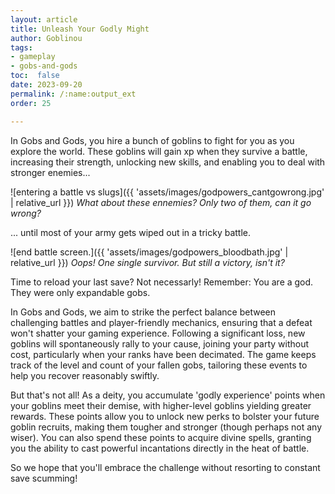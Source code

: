 ```yaml
---
layout: article
title: Unleash Your Godly Might
author: Goblinou
tags:
- gameplay
- gobs-and-gods
toc:  false
date: 2023-09-20
permalink: /:name:output_ext
order: 25

---
```




In Gobs and Gods, you hire a bunch of goblins to fight for you as you explore the world.
These goblins will gain xp when they survive a battle, 
increasing their strength, unlocking new skills, 
and enabling you to deal with stronger enemies...

![entering a battle vs slugs]({{ 'assets/images/godpowers_cantgowrong.jpg' | relative_url }})
*What about these ennemies? Only two of them, can it go wrong?*


... until most of your army gets wiped out in a tricky battle.

![end battle screen.]({{ 'assets/images/godpowers_bloodbath.jpg' | relative_url }})
*Oops! One single survivor. But still a victory, isn't it?*

Time to reload your last save? Not necessarly!
Remember: You are a god. They were only expandable gobs.

In Gobs and Gods, we aim to strike the perfect balance between challenging battles and player-friendly mechanics, 
ensuring that a defeat won't shatter your gaming experience.
Following a significant loss, new goblins will spontaneously rally to your cause,
 joining your party without cost, particularly when your ranks have been decimated. 
The game keeps track of the level and count of your fallen gobs,
 tailoring these events to help you recover reasonably swiftly.

But that's not all! 
As a deity, you accumulate 'godly experience' points when your goblins meet their demise, with higher-level goblins yielding greater rewards. 
These points allow you to unlock new perks to bolster your future goblin recruits, making them tougher and stronger (though perhaps not any wiser).
You can also spend these points to acquire divine spells, granting you the ability to cast powerful incantations directly in the heat of battle.

So we hope that you'll embrace the challenge without resorting to constant save scumming!

